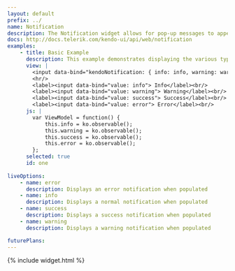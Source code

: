 ```yaml
---
layout: default
prefix: ../
name: Notification
description: The Notification widget allows for pop-up messages to appear on-demand.
docs: http://docs.telerik.com/kendo-ui/api/web/notification
examples:
    - title: Basic Example
      description: This example demonstrates displaying the various types of notifications.
      view: |
        <input data-bind="kendoNotification: { info: info, warning: warning, success: success, error: error }" />
        <hr/>
        <label><input data-bind="value: info"> Info</label><br/>
        <label><input data-bind="value: warning"> Warning</label><br/>
        <label><input data-bind="value: success"> Success</label><br/>
        <label><input data-bind="value: error"> Error</label><br/>
      js: |
        var ViewModel = function() {
            this.info = ko.observable();
            this.warning = ko.observable();
            this.success = ko.observable();
            this.error = ko.observable();
        };
      selected: true
      id: one
      
liveOptions:
    - name: error
      description: Displays an error notification when populated
    - name: info
      description: Displays a normal notification when populated
    - name: success
      description: Displays a success notification when populated
    - name: warning
      description: Displays a warning notification when populated

futurePlans:
---
```


{% include widget.html %}
